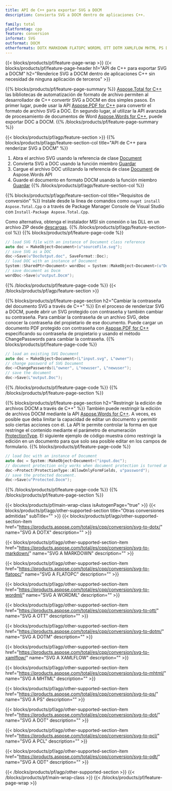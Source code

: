 ```yaml
---
title: API de C++ para exportar SVG a DOCM
description: Convierta SVG a DOCM dentro de aplicaciones C++.

family: total
platformtag: cpp
feature: conversion
informat: SVG
outformat: DOCM
otherformats: DOTX MARKDOWN FLATOPC WORDML OTT DOTM XAMLFLOW MHTML PS DOT PCL ODT
---
```

{{< blocks/products/pf/feature-page-wrap >}}
{{< blocks/products/pf/feature-page-header h1="API de C++ para exportar SVG a DOCM" h2="Renderice SVG a DOCM dentro de aplicaciones C++ sin necesidad de ninguna aplicación de terceros" >}}

{{% blocks/products/pf/feature-page-summary %}}
[Aspose.Total for C++](https://products.aspose.com/total/cpp/) las bibliotecas de automatización de formato de archivo permiten al desarrollador de C++ convertir SVG a DOCM en dos simples pasos. En primer lugar, puede usar la API [Aspose.PDF for C++](https://products.aspose.com/pdf/cpp/) para convertir el formato de archivo SVG a DOC. En segundo lugar, al utilizar la API avanzada de procesamiento de documentos de Word [Aspose.Words for C++](https://products.aspose.com/words/cpp/), puede exportar DOC a DOCM. 
{{% /blocks/products/pf/feature-page-summary  %}}

{{< blocks/products/pf/agp/feature-section >}}
{{% blocks/products/pf/agp/feature-section-col title="API de C++ para renderizar SVG a DOCM" %}}
1. Abra el archivo SVG usando la referencia de clase [Document](https://reference.aspose.com/pdf/cpp/class/aspose.pdf.document)
2. Convierta SVG a DOC usando la función miembro [Guardar](https://reference.aspose.com/pdf/cpp/class/aspose.pdf.document#adb8061c585440fde49c1263e68837f01)
3. Cargue el archivo DOC utilizando la referencia de clase [Document](https://reference.aspose.com/words/cpp/class/aspose.words.document) de Aspose.Words API
4. Guarde el documento en formato DOCM usando la función miembro [Guardar](https://reference.aspose.com/words/cpp/class/aspose.words.document#save_stream_saveformat)
{{% /blocks/products/pf/agp/feature-section-col %}}

{{% blocks/products/pf/agp/feature-section-col title="Requisitos de conversión" %}}
Instale desde la línea de comandos como ```nuget install Aspose.Total.Cpp``` o a través de Package Manager Console de Visual Studio con ```Install-Package Aspose.Total.Cpp```.

Como alternativa, obtenga el instalador MSI sin conexión o las DLL en un archivo ZIP desde [descargas](https://releases.aspose.com/total/cpp).
{{% /blocks/products/pf/agp/feature-section-col %}}
{{% blocks/products/pf/feature-page-code %}}

```cpp
// load SVG file with an instance of Document class reference
auto doc = MakeObject<Document>(u"sourceFile.svg");
// save SVG as a DOC 
doc->Save(u"DocOutput.doc", SaveFormat::Doc); 
// load DOC with an instance of Document
System::SharedPtr<Document> wordDoc = System::MakeObject<Document>(u"DocOutput.doc");
// save document as Docm
wordDoc->Save(u"output.Docm");  
```


{{% /blocks/products/pf/feature-page-code %}}
{{< /blocks/products/pf/agp/feature-section >}}

{{% blocks/products/pf/feature-page-section  h2="Cambiar la contraseña del documento SVG a través de C++" %}}
En el proceso de renderizar SVG a DOCM, puede abrir un SVG protegido con contraseña y también cambiar su contraseña. Para cambiar la contraseña de un archivo SVG, debe conocer la contraseña del propietario de ese documento. Puede cargar un documento PDF protegido con contraseña con [Aspose.PDF for C++](https://products.aspose.com/pdf/cpp/) especificando su contraseña de propietario y usando el método ChangePasswords para cambiar la contraseña.
{{% blocks/products/pf/feature-page-code %}}

```cpp
// load an existing SVG Document
auto doc = MakeObject<Document>(L"input.svg", L"owner");
// change password of SVG Document
doc->ChangePasswords(L"owner", L"newuser", L"newuser");
// save the document
doc->Save(L"output.Doc");
```

{{% /blocks/products/pf/feature-page-code  %}}
{{% /blocks/products/pf/feature-page-section %}}

{{% blocks/products/pf/feature-page-section  h2="Restringir la edición de archivos DOCM a través de C++" %}}
También puede restringir la edición de archivos DOCM mediante la API [Aspose.Words for C++](https://products.aspose.com/words/cpp/). A veces, es posible que deba limitar la capacidad de editar un documento y permitir solo ciertas acciones con él. La API le permite controlar la forma en que restringe el contenido mediante el parámetro de enumeración [ProtectionType](https://reference.aspose.com/words/cpp/namespace/aspose.words#protectiontype). El siguiente ejemplo de código muestra cómo restringir la edición en un documento para que solo sea posible editar en los campos de formulario.
{{% blocks/products/pf/feature-page-code %}}

```cpp
// load Doc with an instance of Document
auto doc = System::MakeObject<Document>("input.doc");
// document protection only works when document protection is turned and only editing in form fields is allowed.
doc->Protect(ProtectionType::AllowOnlyFormFields, u"password");
// save the protected document.
doc->Save(u"Protected.Docm");  
```

{{% /blocks/products/pf/feature-page-code  %}}
{{% /blocks/products/pf/feature-page-section %}}

{{< blocks/products/pf/main-wrap-class isAutogenPage="true" >}}
{{< blocks/products/pf/agp/other-supported-section title="Otras conversiones admitidas" subTitle="" >}}
{{< blocks/products/pf/agp/other-supported-section-item href="https://products.aspose.com/total/es/cpp/conversion/svg-to-dotx/" name="SVG A DOTX" description="" >}}

{{< blocks/products/pf/agp/other-supported-section-item href="https://products.aspose.com/total/es/cpp/conversion/svg-to-markdown/" name="SVG A MARKDOWN" description="" >}}

{{< blocks/products/pf/agp/other-supported-section-item href="https://products.aspose.com/total/es/cpp/conversion/svg-to-flatopc/" name="SVG A FLATOPC" description="" >}}

{{< blocks/products/pf/agp/other-supported-section-item href="https://products.aspose.com/total/es/cpp/conversion/svg-to-wordml/" name="SVG A WORDML" description="" >}}

{{< blocks/products/pf/agp/other-supported-section-item href="https://products.aspose.com/total/es/cpp/conversion/svg-to-ott/" name="SVG A OTT" description="" >}}

{{< blocks/products/pf/agp/other-supported-section-item href="https://products.aspose.com/total/es/cpp/conversion/svg-to-dotm/" name="SVG A DOTM" description="" >}}

{{< blocks/products/pf/agp/other-supported-section-item href="https://products.aspose.com/total/es/cpp/conversion/svg-to-xamlflow/" name="SVG A XAMLFLOW" description="" >}}

{{< blocks/products/pf/agp/other-supported-section-item href="https://products.aspose.com/total/es/cpp/conversion/svg-to-mhtml/" name="SVG A MHTML" description="" >}}

{{< blocks/products/pf/agp/other-supported-section-item href="https://products.aspose.com/total/es/cpp/conversion/svg-to-ps/" name="SVG A PS" description="" >}}

{{< blocks/products/pf/agp/other-supported-section-item href="https://products.aspose.com/total/es/cpp/conversion/svg-to-dot/" name="SVG A DOT" description="" >}}

{{< blocks/products/pf/agp/other-supported-section-item href="https://products.aspose.com/total/es/cpp/conversion/svg-to-pcl/" name="SVG A PCL" description="" >}}

{{< blocks/products/pf/agp/other-supported-section-item href="https://products.aspose.com/total/es/cpp/conversion/svg-to-odt/" name="SVG A ODT" description="" >}}


{{< /blocks/products/pf/agp/other-supported-section >}}
{{< /blocks/products/pf/main-wrap-class >}}
{{< /blocks/products/pf/feature-page-wrap >}}